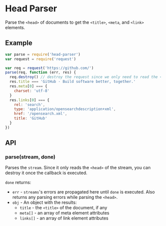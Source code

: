 # Head Parser

Parse the `<head>` of documents to get the `<title>`, `<meta`, and `<link>` elements.

## Example

```js
var parse = require('head-parser')
var request = require('request')

var req = request('https://github.com/')
parse(req, function (err, res) {
  req.destroy() // destroy the request since we only need to read the <head>
  res.title === 'GitHub · Build software better, together.'
  res.meta[0] === {
    charset: 'utf-8'
  }
  res.links[0] === {
    rel: 'search',
    type: 'application/opensearchdescription+xml',
    href: '/opensearch.xml',
    title: 'GitHub'
  }
})
```

## API

### parse(stream, done)

Parses the `stream`. Since it only reads the `<head>` of the stream, you can destroy it once the callback is executed.

`done` returns:

- `err` - `streams`'s errors are propagated here until `done` is executed. Also returns any parsing errors while parsing the `<head>`.
- `obj` - An object with the results:
    - `title` - the `<title>` of the document, if any
    - `meta[]` - an array of meta element attributes
    - `links[]` - an array of link element attributes
